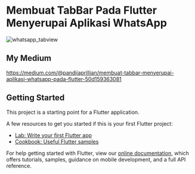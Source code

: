 # Membuat TabBar Pada Flutter Menyerupai Aplikasi WhatsApp

![whatsapp_tabview](https://user-images.githubusercontent.com/54461403/82184337-ad58e780-9911-11ea-8daa-735596b51820.gif)

## My Medium
https://medium.com/@pandjiaprillian/membuat-tabbar-menyerupai-aplikasi-whatsapp-pada-flutter-50d159363081

## Getting Started

This project is a starting point for a Flutter application.

A few resources to get you started if this is your first Flutter project:

- [Lab: Write your first Flutter app](https://flutter.dev/docs/get-started/codelab)
- [Cookbook: Useful Flutter samples](https://flutter.dev/docs/cookbook)

For help getting started with Flutter, view our
[online documentation](https://flutter.dev/docs), which offers tutorials,
samples, guidance on mobile development, and a full API reference.
